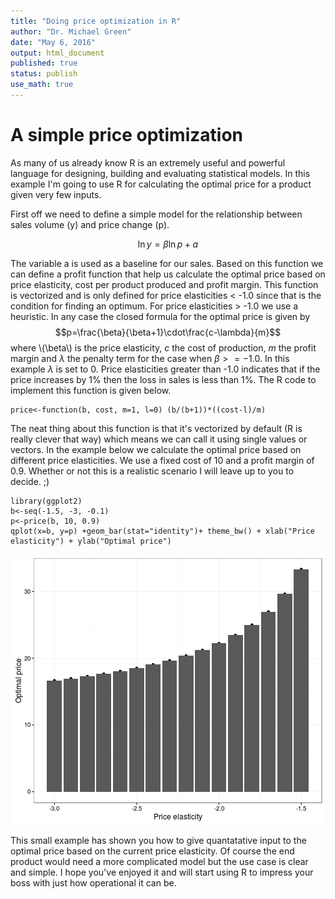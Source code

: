 ```yaml
---
title: "Doing price optimization in R"
author: "Dr. Michael Green"
date: "May 6, 2016"
output: html_document
published: true
status: publish
use_math: true
---
```

 

 
 
A simple price optimization
========================================================
 
As many of us already know R is an extremely useful and powerful language for designing, building and evaluating statistical models. In this example I'm going to use R for calculating the optimal price for a product given very few inputs.
 
First off we need to define a simple model for the relationship between sales volume (y) and price change (p).
 
$$ \ln y = \beta \ln p + a $$
 
The variable a is used as a baseline for our sales. Based on this function we can define a profit function that
help us calculate the optimal price based on price elasticity, cost per product produced and profit margin. This function is vectorized and is only defined for price elasticities < -1.0 since that is the condition for finding an optimum. For price elasticities > -1.0 we use a heuristic. In any case the closed formula for the optimal price is given by 
$$p=\frac{\beta}{\beta+1}\cdot\frac{c-\lambda}{m}$$
where \\(\beta\\) is the price elasticity, $c$ the cost of production, $m$ the profit margin and $\lambda$ the penalty term for the case when $\beta >= -1.0$. In this example $\lambda$ is set to $0$. Price elasticities greater than -1.0 indicates that if the price increases by 1% then the loss in sales is less than 1%. The R code to implement this function is given below.
 

    price<-function(b, cost, m=1, l=0) (b/(b+1))*((cost-l)/m)
 
The neat thing about this function is that it's vectorized by default (R is really clever that way) which means we can call it using single values or vectors. In the example below we calculate the optimal price based on different price elasticities. We use a fixed cost of 10 and a profit margin of 0.9. Whether or not this is a realistic scenario I will leave up to you to decide. ;)
 

    library(ggplot2)
    b<-seq(-1.5, -3, -0.1)
    p<-price(b, 10, 0.9)
    qplot(x=b, y=p) +geom_bar(stat="identity")+ theme_bw() + xlab("Price elasticity") + ylab("Optimal price")

![plot of chunk unnamed-chunk-2](/images/figure/unnamed-chunk-2-1.png)
 
This small example has shown you how to give quantatative input to the optimal price based on the current price elasticity. Of course the end product would need a more complicated model but the use case is clear and simple. I hope you've enjoyed it and will start using R to impress your boss with just how operational it can be.
